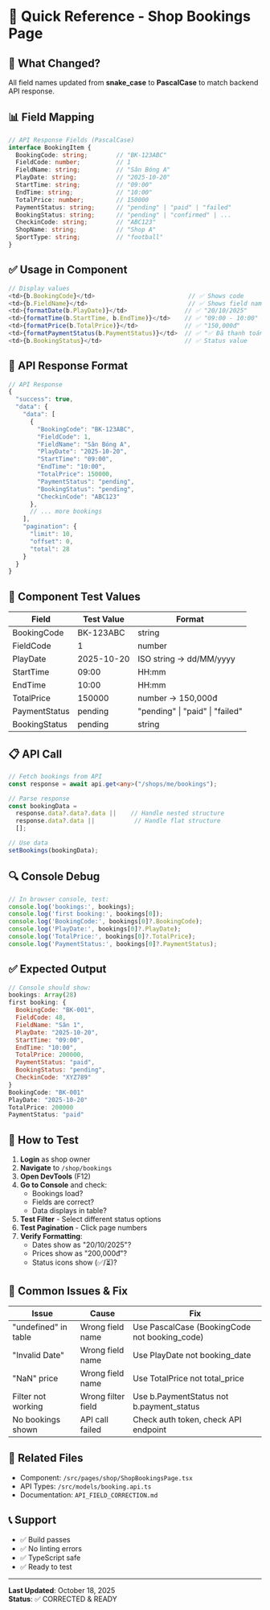 # 📖 Quick Reference - Shop Bookings Page

## 🎯 What Changed?

All field names updated from **snake_case** to **PascalCase** to match backend API response.

## 📊 Field Mapping

```typescript
// API Response Fields (PascalCase)
interface BookingItem {
  BookingCode: string;        // "BK-123ABC"
  FieldCode: number;          // 1
  FieldName: string;          // "Sân Bóng A"
  PlayDate: string;           // "2025-10-20"
  StartTime: string;          // "09:00"
  EndTime: string;            // "10:00"
  TotalPrice: number;         // 150000
  PaymentStatus: string;      // "pending" | "paid" | "failed"
  BookingStatus: string;      // "pending" | "confirmed" | ...
  CheckinCode: string;        // "ABC123"
  ShopName: string;           // "Shop A"
  SportType: string;          // "football"
}
```

## ✅ Usage in Component

```typescript
// Display values
<td>{b.BookingCode}</td>                          // ✅ Shows code
<td>{b.FieldName}</td>                            // ✅ Shows field name
<td>{formatDate(b.PlayDate)}</td>                // ✅ "20/10/2025"
<td>{formatTime(b.StartTime, b.EndTime)}</td>    // ✅ "09:00 - 10:00"
<td>{formatPrice(b.TotalPrice)}</td>             // ✅ "150,000đ"
<td>{formatPaymentStatus(b.PaymentStatus)}</td>  // ✅ "✅ Đã thanh toán"
<td>{b.BookingStatus}</td>                       // ✅ Status value
```

## 🔄 API Response Format

```javascript
// API Response
{
  "success": true,
  "data": {
    "data": [
      {
        "BookingCode": "BK-123ABC",
        "FieldCode": 1,
        "FieldName": "Sân Bóng A",
        "PlayDate": "2025-10-20",
        "StartTime": "09:00",
        "EndTime": "10:00",
        "TotalPrice": 150000,
        "PaymentStatus": "pending",
        "BookingStatus": "pending",
        "CheckinCode": "ABC123"
      },
      // ... more bookings
    ],
    "pagination": {
      "limit": 10,
      "offset": 0,
      "total": 28
    }
  }
}
```

## 🎯 Component Test Values

| Field | Test Value | Format |
|-------|-----------|--------|
| BookingCode | BK-123ABC | string |
| FieldCode | 1 | number |
| PlayDate | 2025-10-20 | ISO string → dd/MM/yyyy |
| StartTime | 09:00 | HH:mm |
| EndTime | 10:00 | HH:mm |
| TotalPrice | 150000 | number → 150,000đ |
| PaymentStatus | pending | "pending" \| "paid" \| "failed" |
| BookingStatus | pending | string |

## 📋 API Call

```typescript
// Fetch bookings from API
const response = await api.get<any>("/shops/me/bookings");

// Parse response
const bookingData = 
  response.data?.data?.data ||    // Handle nested structure
  response.data?.data ||           // Handle flat structure
  [];

// Use data
setBookings(bookingData);
```

## 🔍 Console Debug

```javascript
// In browser console, test:
console.log('bookings:', bookings);
console.log('first booking:', bookings[0]);
console.log('BookingCode:', bookings[0]?.BookingCode);
console.log('PlayDate:', bookings[0]?.PlayDate);
console.log('TotalPrice:', bookings[0]?.TotalPrice);
console.log('PaymentStatus:', bookings[0]?.PaymentStatus);
```

## ✅ Expected Output

```javascript
// Console should show:
bookings: Array(28)
first booking: {
  BookingCode: "BK-001",
  FieldCode: 48,
  FieldName: "Sân 1",
  PlayDate: "2025-10-20",
  StartTime: "09:00",
  EndTime: "10:00",
  TotalPrice: 200000,
  PaymentStatus: "paid",
  BookingStatus: "pending",
  CheckinCode: "XYZ789"
}
BookingCode: "BK-001"
PlayDate: "2025-10-20"
TotalPrice: 200000
PaymentStatus: "paid"
```

## 🚀 How to Test

1. **Login** as shop owner
2. **Navigate** to `/shop/bookings`
3. **Open DevTools** (F12)
4. **Go to Console** and check:
   - Bookings load?
   - Fields are correct?
   - Data displays in table?
5. **Test Filter** - Select different status options
6. **Test Pagination** - Click page numbers
7. **Verify Formatting**:
   - Dates show as "20/10/2025"?
   - Prices show as "200,000đ"?
   - Status icons show (✅/⏳)?

## 📝 Common Issues & Fix

| Issue | Cause | Fix |
|-------|-------|-----|
| "undefined" in table | Wrong field name | Use PascalCase (BookingCode not booking_code) |
| "Invalid Date" | Wrong field name | Use PlayDate not booking_date |
| "NaN" price | Wrong field name | Use TotalPrice not total_price |
| Filter not working | Wrong filter field | Use b.PaymentStatus not b.payment_status |
| No bookings shown | API call failed | Check auth token, check API endpoint |

## 🔗 Related Files

- Component: `/src/pages/shop/ShopBookingsPage.tsx`
- API Types: `/src/models/booking.api.ts`
- Documentation: `API_FIELD_CORRECTION.md`

## 📞 Support

- ✅ Build passes
- ✅ No linting errors
- ✅ TypeScript safe
- ✅ Ready to test

---

**Last Updated**: October 18, 2025  
**Status**: ✅ CORRECTED & READY

